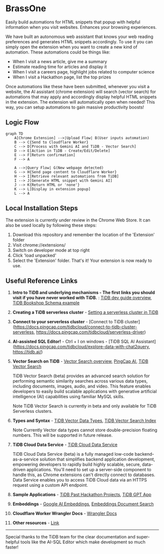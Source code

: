 # BrassOne
Easily build automations for HTML snippets that popup with helpful information when you visit websites. Enhances your browsing experiences.

We have built an autonomous web assistant that knows your web reading preferences and generates HTML snippets accordingly. To use it you can simply open the extension when you want to create a new kind of automation. These automations could be things like:

- When I visit a news article, give me a summary
- Estimate reading time for articles and display it
- When I visit a careers page, highlight jobs related to computer science
- When I visit a Hackathon page, list the top prizes

Once automations like these have been submitted, whenever you visit a website, the AI assistant (chrome extension) will search (vector search) for automations that may apply and accordingly display helpful HTML snippets in the extension. The extension will automatically open when needed! This way, you can setup automations to gain massive productivity boosts!

## Logic Flow

```mermaid
graph TD
    A[Chrome Extension] -->|Upload Flow| B(User inputs automation)
    B --> C{Send to Cloudflare Worker}
    C --> D[Process with Gemini AI and TiDB - Vector Search]
    D --> E[Action in TiDB - Create/Edit/Delete]
    E --> F[Return confirmation]
    F --> A

    A -->|Query Flow| G(New webpage detected)
    G --> H{Send page content to Cloudflare Worker}
    H --> I[Retrieve relevant automations from TiDB]
    I --> J[Generate HTML snippet with Gemini AI]
    J --> K{Return HTML or 'none'}
    K --> L[Display in extension popup]
    L --> A
```

## Local Installation Steps
The extension is currently under review in the Chrome Web Store. It can also be used locally by following these steps: 
1. Download this repository and remember the location of the 'Extension' folder
2. Visit chrome://extensions/
3. Switch on developer mode at top right
4. Click 'load unpacked'
5. Select the 'Extension' folder. That's it! Your extension is now ready to use.

## Useful Reference Links
1) **Intro to TiDB and underlying mechanisms - The first links you should visit if you have never worked with TiDB.** : [TiDB dev guide overview](https://docs.pingcap.com/tidbcloud/dev-guide-overview), [TiDB Bookshop Schema example](https://docs.pingcap.com/tidbcloud/dev-guide-bookshop-schema-design)

2) **Creating a TiDB serverless cluster** - [Setting a serverless cluster in TiDB](https://docs.pingcap.com/tidbcloud/dev-guide-build-cluster-in-cloud)

3) **Connect to your serverless cluster** - [Connect to TiDB cluster](https://docs.pingcap.com/tidbcloud/connect-to-tidb-cluster-serverless, https://docs.pingcap.com/tidbcloud/serverless-driver)

4) **AI-assisted SQL Editor!** - Ctrl + I on windows - [TiDB SQL AI Assistant](https://docs.pingcap.com/tidbcloud/explore-data-with-chat2query, https://tidb.ai/)

5) **Vector Search on TiDB** - [Vector Search overview](https://docs.pingcap.com/tidbcloud/vector-search-overview), [PingCap AI](https://www.pingcap.com/ai/), [TiDB Vector Search](https://www.pingcap.com/blog/tidb-vector-search-public-beta/)

   TiDB Vector Search (beta) provides an advanced search solution for performing semantic similarity searches across various data types, including documents, images, audio, and video. This feature enables            developers to easily build scalable applications with generative artificial intelligence (AI) capabilities using familiar MySQL skills.

   Note
   TiDB Vector Search is currently in beta and only available for TiDB Serverless clusters.


6) **Types and Syntax** - [TiDB Vector Data Types](https://docs.pingcap.com/tidbcloud/vector-search-data-types), [TiDB Vector Search Index](https://docs.pingcap.com/tidbcloud/vector-search-index)

   Note
   Currently Vector data types cannot store double-precision floating numbers. This will be supported in future release.


7) **TiDB Cloud Data Service** - [TiDB Cloud Data Service](https://docs.pingcap.com/tidbcloud/data-service-overview)


   TiDB Cloud Data Service (beta) is a fully managed low-code backend-as-a-service solution that simplifies backend application development, empowering developers to rapidly build highly scalable, secure, data-      driven applications. You'll need to set up a server-side component to handle this, as Chrome extensions can't directly connect to databases. Data Service enables you to access TiDB Cloud data via an HTTPS         request using a custom API endpoint.


8) **Sample Applications** - [TiDB Past Hackathon Projects](https://ask.pingcap.com/t/sample-applications-built-with-tidb-serverless-tidb-hackathon-2024/938), [TiDB GPT App](https://www.youtube.com/watch?v=qGvUkdU91vw)

9) **Embeddings** -  [Google AI Embeddings](https://ai.google.dev/gemini-api/docs/embeddings), [Embeddings Document Search](https://ai.google.dev/gemini-api/tutorials/document_search)

10) **Cloudflare Worker Wrangler Docs** - [Wrangler Docs](https://developers.cloudflare.com/workers/wrangler/install-and-update/)

11) **Other resources** - [Link](https://tidbhackathon2024.devpost.com/resources)

------
Special thanks to the TiDB team for the clear documentation and super-helpful tools like the AI-SQL Editor which make development so much faster!
